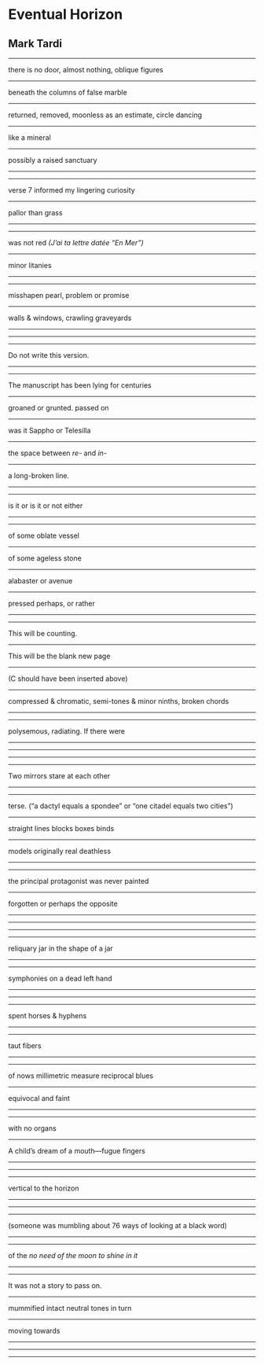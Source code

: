 # Eventual Horizon
## Mark Tardi
_______________________________________________________
there is no door, almost nothing, oblique figures
_______________________________________________________
beneath the columns of false marble
_______________________________________________________
returned, removed, moonless as an estimate, circle dancing
_______________________________________________________
like a mineral
_______________________________________________________
possibly a raised sanctuary
_______________________________________________________

_______________________________________________________
verse 7 informed my lingering curiosity
_______________________________________________________
pallor than grass
_______________________________________________________

_______________________________________________________
was not red _(J’ai ta lettre datée “En Mer”)_
_______________________________________________________
minor litanies
_______________________________________________________

_______________________________________________________
misshapen pearl, problem or promise
_______________________________________________________
walls  & windows, crawling graveyards
_______________________________________________________

_______________________________________________________

_______________________________________________________
Do not write this version.
_______________________________________________________

_______________________________________________________
The manuscript has been lying for centuries
_______________________________________________________
groaned or grunted. passed on
_______________________________________________________
was it Sappho or Telesilla
_______________________________________________________
the space between _re-_ and _in-_
_______________________________________________________
a long-broken line.
_______________________________________________________

_______________________________________________________
is it or is it or not either
_______________________________________________________

_______________________________________________________
of some oblate vessel
_______________________________________________________
of some ageless stone
_______________________________________________________
alabaster or avenue
_______________________________________________________
pressed perhaps, or rather
_______________________________________________________

_______________________________________________________
This will be counting.
_______________________________________________________
This will be the blank new page
_______________________________________________________
(C should have been inserted above)
_______________________________________________________
compressed  & chromatic, semi-tones & minor ninths, broken chords
_______________________________________________________

_______________________________________________________
polysemous, radiating. If there were
_______________________________________________________

_______________________________________________________

_______________________________________________________

_______________________________________________________
Two mirrors stare at each other
_______________________________________________________

_______________________________________________________
terse. (“a dactyl equals a spondee” or “one citadel equals two cities”)
_______________________________________________________
straight lines blocks boxes binds
_______________________________________________________
models originally real deathless
_______________________________________________________

_______________________________________________________
the principal protagonist was never painted
_______________________________________________________
forgotten or perhaps the opposite
_______________________________________________________

_______________________________________________________

_______________________________________________________

_______________________________________________________
reliquary jar in the shape of a jar
_______________________________________________________

_______________________________________________________
symphonies on a dead left hand
_______________________________________________________

_______________________________________________________

_______________________________________________________
spent horses & hyphens
_______________________________________________________

_______________________________________________________
taut fibers
_______________________________________________________

_______________________________________________________
of nows millimetric measure reciprocal blues
_______________________________________________________
equivocal and faint
_______________________________________________________

_______________________________________________________
with no organs
_______________________________________________________
A child’s dream of a mouth—fugue fingers
_______________________________________________________

_______________________________________________________

_______________________________________________________
vertical to the horizon
_______________________________________________________

_______________________________________________________

_______________________________________________________
(someone was mumbling about 76 ways of looking at a black word)
_______________________________________________________

_______________________________________________________
of the _no need of the moon to shine in it_
_______________________________________________________

_______________________________________________________
It was not a story to pass on.
_______________________________________________________
mummified intact neutral tones in turn
_______________________________________________________
moving towards
_______________________________________________________

_______________________________________________________

_______________________________________________________
